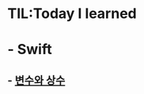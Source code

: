 # TIL:Today I learned

# - Swift

## - [변수와 상수](https://github.com/ios-Jay/TIL/blob/main/swift%20basic/01.%EB%B3%80%EC%88%98%EC%99%80%20%EC%83%81%EC%88%98.md)
